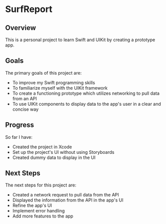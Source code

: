 # SurfReport

## Overview

This is a personal project to learn Swift and UIKit by creating a prototype app.

## Goals

The primary goals of this project are:

- To improve my Swift programming skills
- To familiarize myself with the UIKit framework
- To create a functioning prototype which utilizes networking to pull data from an API
- To use UIKit components to display data to the app's user in a clear and concise way

## Progress

So far I have:

- Created the project in Xcode
- Set up the project's UI without using Storyboards
- Created dummy data to display in the UI

## Next Steps

The next steps for this project are:

- Created a network request to pull data from the API
- Displayed the information from the API in the app's UI
- Refine the app's UI
- Implement error handling
- Add more features to the app
